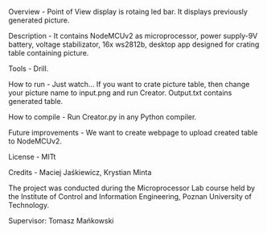 Overview - Point of View display is rotaing led bar. It displays previously generated picture.

Description - It contains NodeMCUv2 as microprocessor, power supply-9V battery, voltage stabilizator, 16x ws2812b, desktop app designed for crating table containing picture.

Tools - Drill.

How to run - Just watch... If you want to crate picture table, then change your picture name to input.png and run Creator. Output.txt contains generated table.

How to compile - Run Creator.py in any Python compiler.

Future improvements - We want to create webpage to upload created table to NodeMCUv2.

License - MITt

Credits - Maciej Jaśkiewicz, Krystian Minta

The project was conducted during the Microprocessor Lab course held by the Institute of Control and Information Engineering, Poznan University of Technology.

Supervisor: Tomasz Mańkowski

